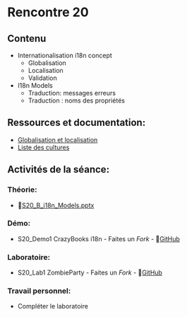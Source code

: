 # Rencontre 20

## Contenu
- Internationalisation i18n concept 
  - Globalisation 
  - Localisation 
  - Validation 
- I18n Models 
  - Traduction: messages erreurs 
  - Traduction : noms des propriétés

## Ressources et documentation: 
- [Globalisation et localisation](https://docs.microsoft.com/en-us/aspnet/core/fundamentals/localization?view=aspnetcore-6.0) 
- [Liste des cultures](https://docwiki.embarcadero.com/RADStudio/Sydney/en/Language_Culture_Names,_Codes,_and_ISO_Values)

## Activités de la séance: 
### Théorie:
- 🔗[S20_B_i18n_Models.pptx](BRISE)

### Démo:
- S20_Demo1 CrazyBooks i18n - Faites un *Fork* - 🔗[GitHub](BRISE)

### Laboratoire: 
- S20_Lab1 ZombieParty - Faites un *Fork* - 🔗[GitHub](BRISE)

### Travail personnel: 
- Compléter le laboratoire
